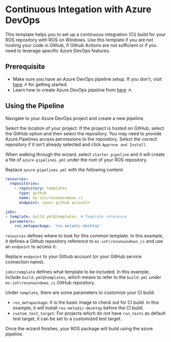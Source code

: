 # Continuous Integation with Azure DevOps
This template helps you to set up a continuous integration (CI) build for your ROS repository with ROS on Windows. Use this template if you are not hosting your code in Github, if Github Actions are not sufficient or if you need to leverage specific Azure DevOps features.

## Prerequisite
  * Make sure you have an Azure DevOps pipeline setup. If you don't, visit [here](https://docs.microsoft.com/en-us/azure/devops/pipelines/get-started/pipelines-sign-up) &nearr; for getting started.
  * Learn how to create Azure DevOps pipeline from [here](https://www.youtube.com/watch?v=NuYDAs3kNV8) &nearr;.
  
## Using the Pipeline
Navigate to your Azure DevOps project and create a new pipeline. 

Select the location of your project. If the project is hosted on GitHub, select the GitHub option and then select the repository. You may need to provide Azure Pipelines access permissions to the repository. Select the correct repository if it isn't already selected and click `Approve and Install`.

When walking through the wizard, select `starter pipeline` and it will create a file of `azure-pipelines.yml` under the root of your ROS repository.

Replace `azure-pipelines.yml` with the following content:
```yaml
resources:
  repositories:
    - repository: templates
      type: github
      name: ms-iot/rosonwindows_ci
      endpoint: <your github account>

jobs:
- template: build.yml@templates  # Template reference
  parameters:
    ros_metapackage: 'ros-melodic-desktop'
```

`resources` defines where to look for this common template. In this example, it defines a Github repository reference to `ms-iot\rosonwindows_ci` and use an `endpoint` to access it. 

Replace `endpoint` to your Github account (or your GitHub service connection name).

`jobs\template` defines what template to be included. In this example, include `build.yml@templates`, which means to refer to the `build.yml` under `ms-iot\rosonwindows_ci` GitHub repository.

Under `template`, there are some parameters to customize your CI build:

* `ros_metapackage`: It is the basic image to check out for CI build. In this example, it will install `ros-melodic-desktop` before the CI build.
* `custom_test_target`: For projects which do not have  `run_tests` as default test target, it can be set to a customized test target.

Once the wizard finishes, your ROS package will build using the azure pipeline.
